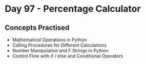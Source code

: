 # Day 97 - Percentage Calculator
## Concepts Practised
- Mathematical Operations in Python
- Calling Procedures for Different Calculations
- Number Manipulation and F Strings in Python
- Control Flow with if / else and Conditional Operators
